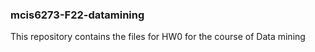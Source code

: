 ### mcis6273-F22-datamining

This repository contains the files for HW0 for the course of Data mining
